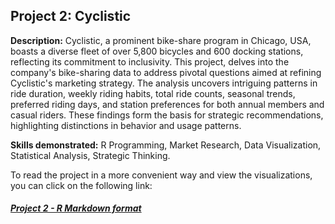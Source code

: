 ## Project 2: Cyclistic

**Description:** Cyclistic, a prominent bike-share program in Chicago, USA, boasts a diverse fleet of over 5,800 bicycles and 600 docking stations, reflecting
its commitment to inclusivity. This project, delves into the company's bike-sharing data to address pivotal questions aimed at refining Cyclistic's marketing
strategy. The analysis uncovers intriguing patterns in ride duration, weekly riding habits, total ride counts, seasonal trends, preferred riding days, and
station preferences for both annual members and casual riders. These findings form the basis for strategic recommendations, highlighting distinctions in
behavior and usage patterns.

**Skills demonstrated:**
R Programming, Market Research, Data Visualization, Statistical Analysis, Strategic Thinking.

To read the project in a more convenient way and view the visualizations, you can click on the following link:
##### [Project 2 - R Markdown format](https://rpubs.com/TalKadosh/Cyclistic)
